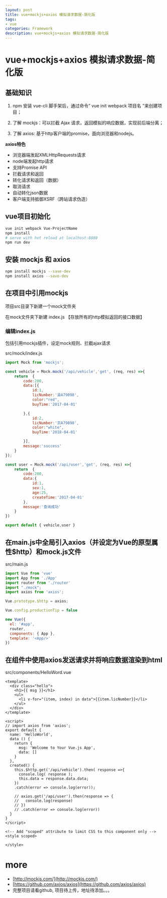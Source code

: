 ```yaml
---
layout: post
title: vue+mockjs+axios 模拟请求数据-简化版
tags:
- vue
categories: Framework
description: vue+mockjs+axios 模拟请求数据-简化版
---
```


# vue+mockjs+axios 模拟请求数据-简化版

## 基础知识

1. npm 安装 vue-cli 脚手架后，通过命令“ vue init webpack 项目名 ”来创建项目；

2. 了解 mockjs：可以拦截 Ajax 请求，返回模拟的响应数据，实现前后端分离；

3. 了解 axios: 基于http客户端的promise，面向浏览器和nodejs。

**axios特色**

- 浏览器端发起XMLHttpRequests请求
- node端发起http请求
- 支持Promise API
- 拦截请求和返回
- 转化请求和返回（数据）
- 取消请求
- 自动转化json数据
- 客户端支持抵御XSRF（跨站请求伪造）

## vue项目初始化

``` bash
vue init webpack Vue-ProjectName
npm install
# serve with hot reload at localhost:8080
npm run dev
```

## 安装 mockjs 和 axios

```bash
npm install mockjs --save-dev
npm install axios --save-dev
```

## 在项目中引用mockjs

项目src目录下新建一个mock文件夹

在mock文件夹下新建 index.js 【存放所有的http模拟返回的接口数据】

### 编辑index.js

包括引用mockjs插件，设定mock规则、拦截ajax请求

src/mock/index.js

```js
import Mock from 'mockjs';

const vehicle = Mock.mock('/api/vehicle','get', (req, res) =>{
    return  {
        code:200,
        data:[{
            id:1,
            licNumber:'渝A79898',
            color:"red",
            buyTime:'2017-04-01'

        },{
            id:2,
            licNumber:'京A79898',
            color:"white",
            buyTime:'2018-04-01'

        }],
        message:'success'
    }
});

const user = Mock.mock('/api/user','get', (req, res) =>{
    return  {
        code:200,
        data:{
            id:1,
            sex:1,
            age:25,
            createTime:'2017-04-01'
        },
        message:'查询成功'
    }
})

export default { vehicle,user }
```

## 在main.js中全局引入axios（并设定为Vue的原型属性$http）和mock.js文件

src/main.js

```js
import Vue from 'vue'
import App from './App'
import router from './router'
import "./mock";
import axios from 'axios';

Vue.prototype.$http = axios;

Vue.config.productionTip = false

new Vue({
  el: '#app',
  router,
  components: { App },
  template: '<App/>'
})
```

## 在组件中使用axios发送请求并将响应数据渲染到html

src/components/HelloWord.vue

```vue
<template>
  <div class="hello">
    <h1>{{ msg }}</h1>
    <ul>
      <li v-for="(item, index) in data">{{item.licNumber}}</li>
    </ul>
  </div>
</template>

<script>
// import axios from 'axios';
export default {
  name: 'HelloWorld',
  data () {
    return {
      msg: 'Welcome to Your Vue.js App',
      data: []
    }
  },
  created() {
    this.$http.get('/api/vehicle').then( response =>{ 
      console.log( response );
      this.data = response.data.data;
    })
    .catch(error => console.log(error));

    // axios.get('/api/user').then(response => {
    //   console.log(response)
    // })
    // .catch(error => console.log(error))
  }
}
</script>

<!-- Add "scoped" attribute to limit CSS to this component only -->
<style scoped>

</style>
```

# more

- [http://mockjs.com/](http://mockjs.com/)
- [https://github.com/axios/axios](https://github.com/axios/axios)
- 完整项目请看github, 项目待上传，地址待添加。。。


